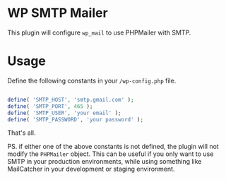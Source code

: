 # WP SMTP Mailer

This plugin will configure `wp_mail` to use PHPMailer with SMTP.

Usage
=========

Define the following constants in your `/wp-config.php` file.

```php

define( 'SMTP_HOST', 'smtp.gmail.com' );
define( 'SMTP_PORT', 465 );
define( 'SMTP_USER', 'your email' );
define( 'SMTP_PASSWORD', 'your password' );
```

That's all. 

PS. if either one of the above constants is not defined, the plugin will not modify the `PHPMailer` object. This can be useful if you only want to 
use SMTP in your production environments, while using something like MailCatcher in your development or staging environment.